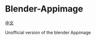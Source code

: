 # Blender-Appimage
[中文](https://github.com/erroreutopia/Blender-Appimage/blob/main/README-zh.md)

Unofficial version of the blender Appimage
